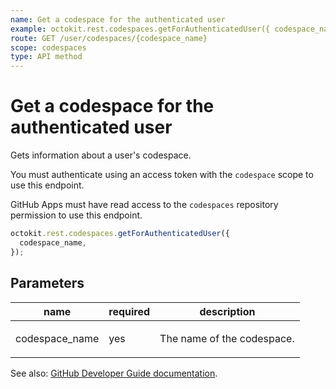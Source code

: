 ```yaml
---
name: Get a codespace for the authenticated user
example: octokit.rest.codespaces.getForAuthenticatedUser({ codespace_name })
route: GET /user/codespaces/{codespace_name}
scope: codespaces
type: API method
---
```


# Get a codespace for the authenticated user

Gets information about a user's codespace.

You must authenticate using an access token with the `codespace` scope to use this endpoint.

GitHub Apps must have read access to the `codespaces` repository permission to use this endpoint.

```js
octokit.rest.codespaces.getForAuthenticatedUser({
  codespace_name,
});
```

## Parameters

<table>
  <thead>
    <tr>
      <th>name</th>
      <th>required</th>
      <th>description</th>
    </tr>
  </thead>
  <tbody>
    <tr><td>codespace_name</td><td>yes</td><td>

The name of the codespace.

</td></tr>
  </tbody>
</table>

See also: [GitHub Developer Guide documentation](https://docs.github.com/enterprise-cloud@latest//rest/reference/codespaces#get-a-codespace-for-the-authenticated-user).
